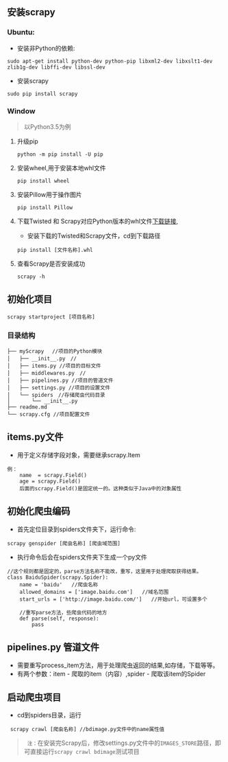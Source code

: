 ## 安装scrapy
### Ubuntu:
- 安装非Python的依赖:
 ```
 sudo apt-get install python-dev python-pip libxml2-dev libxslt1-dev zlib1g-dev libffi-dev libssl-dev
 ```
- 安装scrapy
```
sudo pip install scrapy
```
### Window

>以Python3.5为例

1. 升级pip
    ```shell
    python -m pip install -U pip
    ```
2. 安装wheel,用于安装本地whl文件
    ```shell
    pip install wheel
    ```
3. 安装Pillow用于操作图片
    ```shell
    pip install Pillow
    ```
4. 下载Twisted 和  Scrapy对应Python版本的whl文件[下载链接](https://www.lfd.uci.edu/~gohlke/pythonlibs/),

    - 安装下载的Twisted和Scrapy文件，cd到下载路径
    ```
    pip install [文件名称].whl
    ```
5.  查看Scrapy是否安装成功
    ```
    scrapy -h
    ```

## 初始化项目
```shell
scrapy startproject [项目名称]
```
### 目录结构

```
├── myScrapy 　//项目的Python模块
│   ├── __init__.py　//
│   ├── items.py //项目的目标文件
│   ├── middlewares.py　//
│   ├── pipelines.py //项目的管道文件
│   ├── settings.py //项目的设置文件
│   └── spiders　//存储爬虫代码目录
│       └── __init__.py
├── readme.md
└── scrapy.cfg //项目配置文件
```

## items.py文件

- 用于定义存储字段对象，需要继承scrapy.Item

```
例：
    name  = scrapy.Field()
    age = scrapy.Field()
    后面的scrapy.Field()是固定统一的。这种类似于Java中的对象属性
```

## 初始化爬虫编码

 - 首先定位目录到spiders文件夹下，运行命令:

 ```shell
 scrapy genspider [爬虫名称] [爬虫域范围]
 ```

- 执行命令后会在spiders文件夹下生成一个py文件

```shell
//这个规则都是固定的，parse方法名称不能改，重写，这里用于处理爬取获得结果。
class BaiduSpider(scrapy.Spider):
    name = 'baidu'   //爬虫名称
    allowed_domains = ['image.baidu.com']   //域名范围
    start_urls = ['http://image.baidu.com/']   //开始url，可设置多个

    //重写parse方法，些爬虫代码的地方
    def parse(self, response):
        pass
```

## pipelines.py 管道文件

- 需要重写process_item方法，用于处理爬虫返回的结果,如存储，下载等等。   
- 有两个参数：item - 爬取的item（内容）,spider - 爬取该item的Spider

## 启动爬虫项目
- cd到spiders目录，运行
```
 scrapy crawl [爬虫名称] //bdimage.py文件中的name属性值
 ```

>` 注：`在安装完Scrapy后，修改settings.py文件中的`IMAGES_STORE`路径，即可直接运行`scrapy crawl bdimage`测试项目
